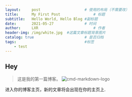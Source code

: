 ```yaml
---
layout:     post   				    # 使用的布局（不需要改）
title:      My First Post 				# 标题 
subtitle:   Hello World, Hello Blog #副标题
date:       2021-05-27 				# 时间
author:     LXR 						# 作者
header-img: /img/white.jpg 	#这篇文章标题背景图片
catalog: true 						# 是否归档
tags:								#标签
    - test
---
```


## Hey
>这是我的第一篇博客。
![cmd-markdown-logo](https://github.com/1747956LXR/1747956LXR.github.io/blob/master/img/404-bg.jpg)

进入你的博客主页，新的文章将会出现在你的主页上.
